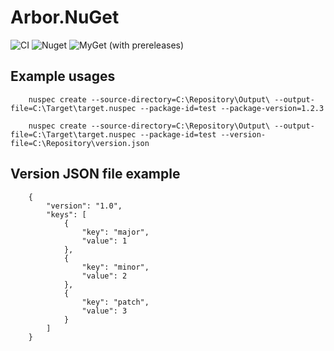 # Arbor.NuGet

![CI](https://github.com/niklaslundberg/Arbor.NuGet/workflows/CI/badge.svg) ![Nuget](https://img.shields.io/nuget/v/Arbor.NuGet.GlobalTool) ![MyGet (with prereleases)](https://img.shields.io/myget/arbor/vpre/Arbor.NuGet.GlobalTool?label=nuget%20preview%20%28myget%29)
## Example usages

		nuspec create --source-directory=C:\Repository\Output\ --output-file=C:\Target\target.nuspec --package-id=test --package-version=1.2.3

		nuspec create --source-directory=C:\Repository\Output\ --output-file=C:\Target\target.nuspec --package-id=test --version-file=C:\Repository\version.json
 
## Version JSON file example

		{
			"version": "1.0",
			"keys": [
				{
					"key": "major",
					"value": 1
				},
				{
					"key": "minor",
					"value": 2
				},
				{
					"key": "patch",
					"value": 3
				}
			]
		}
